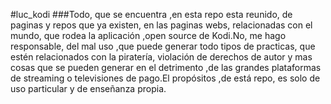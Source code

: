 #luc_kodi
###Todo,  que se  encuentra ,en esta repo esta reunido, de paginas y repos que ya existen, en las paginas  webs, relacionadas con el mundo, que rodea la aplicación ,open source de Kodi.No, me hago responsable, del mal uso ,que puede generar todo tipos de practicas, que estén relacionados con la piratería, violación de derechos de autor y mas cosas que se pueden generar en el detrimento ,de las grandes plataformas de streaming o televisiones de pago.El propósitos ,de está repo, es solo de uso particular y de enseñanza propia.

